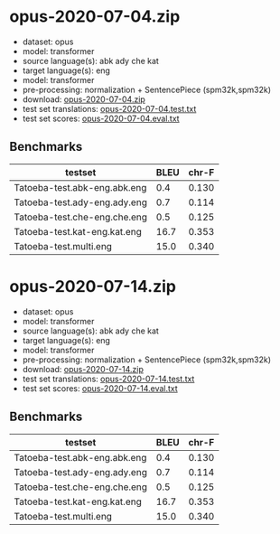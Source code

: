 # opus-2020-07-04.zip

* dataset: opus
* model: transformer
* source language(s): abk ady che kat
* target language(s): eng
* model: transformer
* pre-processing: normalization + SentencePiece (spm32k,spm32k)
* download: [opus-2020-07-04.zip](https://object.pouta.csc.fi/Tatoeba-MT-models/cau-eng/opus-2020-07-04.zip)
* test set translations: [opus-2020-07-04.test.txt](https://object.pouta.csc.fi/Tatoeba-MT-models/cau-eng/opus-2020-07-04.test.txt)
* test set scores: [opus-2020-07-04.eval.txt](https://object.pouta.csc.fi/Tatoeba-MT-models/cau-eng/opus-2020-07-04.eval.txt)

## Benchmarks

| testset               | BLEU  | chr-F |
|-----------------------|-------|-------|
| Tatoeba-test.abk-eng.abk.eng 	| 0.4 	| 0.130 |
| Tatoeba-test.ady-eng.ady.eng 	| 0.7 	| 0.114 |
| Tatoeba-test.che-eng.che.eng 	| 0.5 	| 0.125 |
| Tatoeba-test.kat-eng.kat.eng 	| 16.7 	| 0.353 |
| Tatoeba-test.multi.eng 	| 15.0 	| 0.340 |

# opus-2020-07-14.zip

* dataset: opus
* model: transformer
* source language(s): abk ady che kat
* target language(s): eng
* model: transformer
* pre-processing: normalization + SentencePiece (spm32k,spm32k)
* download: [opus-2020-07-14.zip](https://object.pouta.csc.fi/Tatoeba-MT-models/cau-eng/opus-2020-07-14.zip)
* test set translations: [opus-2020-07-14.test.txt](https://object.pouta.csc.fi/Tatoeba-MT-models/cau-eng/opus-2020-07-14.test.txt)
* test set scores: [opus-2020-07-14.eval.txt](https://object.pouta.csc.fi/Tatoeba-MT-models/cau-eng/opus-2020-07-14.eval.txt)

## Benchmarks

| testset               | BLEU  | chr-F |
|-----------------------|-------|-------|
| Tatoeba-test.abk-eng.abk.eng 	| 0.4 	| 0.130 |
| Tatoeba-test.ady-eng.ady.eng 	| 0.7 	| 0.114 |
| Tatoeba-test.che-eng.che.eng 	| 0.5 	| 0.125 |
| Tatoeba-test.kat-eng.kat.eng 	| 16.7 	| 0.353 |
| Tatoeba-test.multi.eng 	| 15.0 	| 0.340 |

